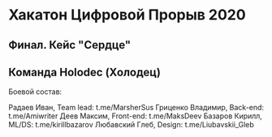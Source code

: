 Хакатон Цифровой Прорыв 2020
=====

Финал. Кейс "Сердце"
----

Команда Holodec (Холодец)
----
Боевой состав:

Радаев Иван, Team lead: t.me/MarsherSus
Гриценко Владимир, Back-end: t.me/Amiwriter
Деев Максим, Front-end: t.me/MaksDeev
Базаров Кирилл, ML/DS: t.me/kirillbazarov
Любавский Глеб, Design: t.me/Liubavskii_Gleb
